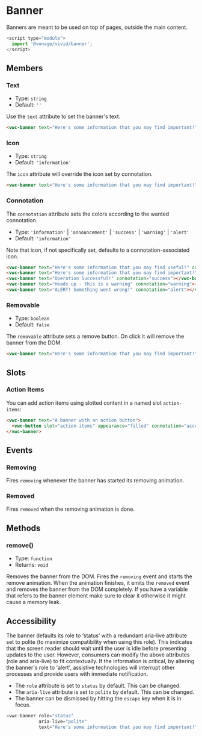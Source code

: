 # Banner

Banners are meant to be used on top of pages, outside the main content.

```js
<script type="module">
  import '@vonage/vivid/banner';
</script>
```

## Members

### Text

- Type: `string`
- Default: `''`

Use the `text` attribute to set the banner's text.

```html preview full
<vwc-banner text="Here's some information that you may find important!"></vwc-banner>
```

### Icon

- Type: `string`
- Default: `'information'`

The `icon` attribute will override the icon set by connotation.

```html preview full
<vwc-banner text="Here's some information that you may find important!" icon="home-line"></vwc-banner>
```

### Connotation

The `connotation` attribute sets the colors according to the wanted connotation.

- Type: `'information'` | `'announcement'` | `'success'` | `'warning'` | `'alert'`
- Default: `'information'`

Note that icon, if not specifically set, defaults to a connotation-associated icon.

```html preview
<vwc-banner text="Here's some information that you may find useful!" connotation="information"></vwc-banner>
<vwc-banner text="Here's some information that you may find important!" connotation="announcement"></vwc-banner>
<vwc-banner text="Operation Successful!" connotation="success"></vwc-banner>
<vwc-banner text="Heads up - this is a warning" connotation="warning"></vwc-banner>
<vwc-banner text="ALERT! Something went wrong!" connotation="alert"></vwc-banner>
```

### Removable

- Type: `boolean`
- Default: `false`

The `removable` attribute sets a remove button. On click it will remove the banner from the DOM.

```html preview full
<vwc-banner text="Here's some information that you may find important!" removable></vwc-banner>
```

## Slots

### Action Items

You can add action items using slotted content in a named slot `action-items`:

```html preview full
<vwc-banner text="A banner with an action button">
  <vwc-button slot="action-items" appearance="filled" connotation="accent" label="Learn More"></vwc-button>
</vwc-banner>
```

## Events

### Removing

Fires `removing` whenever the banner has started its removing animation.

### Removed

Fires `removed` when the removing animation is done.

## Methods

### remove()

- Type: `function`
- Returns: `void`

Removes the banner from the DOM.  Fires the `removing` event and starts the remove animation.  When the animation finishes, it emits the `removed` event and removes the banner from the DOM completely.  If you have a variable that refers to the banner element make sure to clear it otherwise it might cause a memory leak.

## Accessibility

The banner defaults its role to ‘status’ with a redundant aria-live attribute set to polite (to maximize compatibility when using this role). This indicates that the screen reader should wait until the user is idle before presenting updates to the user.
However, consumers can modify the above attributes (role and aria-live) to fit contextually. If the information is critical, by altering the banner's role to 'alert', assistive technologies will interrupt other processes and provide users with immediate notification.

- The `role` attribute is set to `status` by default. This can be changed.
- The `aria-live` attribute is set to `polite` by default. This can be changed.
- The banner can be dismissed by hitting the `escape` key when it is in focus.

```js
<vwc-banner role="status"
            aria-live="polite"
            text="Here's some information that you may find important!"></vwc-banner>
```
